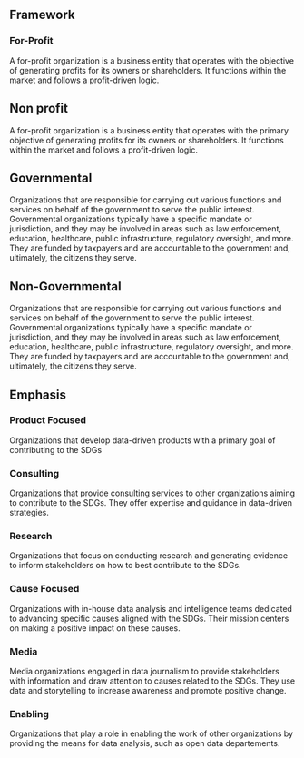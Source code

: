 ## Framework

### For-Profit

A for-profit organization is a business entity that operates with the objective of generating profits for its owners or shareholders. It functions within the market and follows a profit-driven logic.

## Non profit

A for-profit organization is a business entity that operates with the primary objective of generating profits for its owners or shareholders. It functions within the market and follows a profit-driven logic.

## Governmental

Organizations that are responsible for carrying out various functions and services on behalf of the government to serve the public interest. Governmental organizations typically have a specific mandate or jurisdiction, and they may be involved in areas such as law enforcement, education, healthcare, public infrastructure, regulatory oversight, and more. They are funded by taxpayers and are accountable to the government and, ultimately, the citizens they serve.

## Non-Governmental

Organizations that are responsible for carrying out various functions and services on behalf of the government to serve the public interest. Governmental organizations typically have a specific mandate or jurisdiction, and they may be involved in areas such as law enforcement, education, healthcare, public infrastructure, regulatory oversight, and more. They are funded by taxpayers and are accountable to the government and, ultimately, the citizens they serve.

## Emphasis

### Product Focused

Organizations that develop data-driven products with a primary goal of contributing to the SDGs

### Consulting

Organizations that provide consulting services to other organizations aiming to contribute to the SDGs. They offer expertise and guidance in data-driven strategies.

### Research 

Organizations that focus on conducting research and generating evidence to inform stakeholders on how to best contribute to the SDGs.

### Cause Focused

Organizations with in-house data analysis and intelligence teams dedicated to advancing specific causes aligned with the SDGs. Their mission centers on making a positive impact on these causes.

### Media

Media organizations engaged in data journalism to provide stakeholders with information and draw attention to causes related to the SDGs. They use data and storytelling to increase awareness and promote positive change.

### Enabling

Organizations that play a role in enabling the work of other organizations by providing the means for data analysis, such as open data departements.
